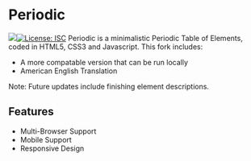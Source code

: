 # Periodic
<img src="https://github.com/CFWS/Periodic/workflows/Periodic/badge.svg"/>[![License: ISC](https://img.shields.io/badge/License-ISC-blue.svg)](https://opensource.org/licenses/ISC)
Periodic is a minimalistic Periodic Table of Elements, coded in HTML5, CSS3 and Javascript.
This fork includes:
- A more compatable version that can be run locally
- American English Translation

Note:
Future updates include finishing element descriptions.

## Features

- Multi-Browser Support
- Mobile Support
- Responsive Design
